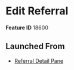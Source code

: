 # Edit Referral

**Feature ID** 18600

## Launched From

- [Referral Detail Pane](Referral%20Detail%20Pane.md)











































































